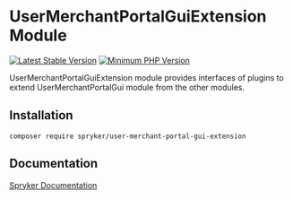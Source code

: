 # UserMerchantPortalGuiExtension Module
[![Latest Stable Version](https://poser.pugx.org/spryker/user-merchant-portal-gui-extension/v/stable.svg)](https://packagist.org/packages/spryker/user-merchant-portal-gui-extension)
[![Minimum PHP Version](https://img.shields.io/badge/php-%3E%3D%207.3-8892BF.svg)](https://php.net/)

UserMerchantPortalGuiExtension module provides interfaces of plugins to extend UserMerchantPortalGui module from the other modules.

## Installation

```
composer require spryker/user-merchant-portal-gui-extension
```

## Documentation

[Spryker Documentation](https://academy.spryker.com/developing_with_spryker/module_guide/modules.html)
